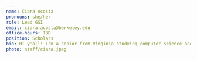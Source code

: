 ```yaml
---
name: Ciara Acosta
pronouns: she/her
role: Lead GSI
email: ciara.acosta@berkeley.edu
office-hours: TBD
position: Scholars
bio: Hi y'all! I'm a senior from Virginia studying computer science and data science.
photo: staff/ciara.jpeg
---
```

